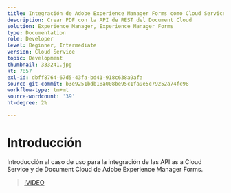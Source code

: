 ```yaml
---
title: Integración de Adobe Experience Manager Forms como Cloud Service con Document Cloud
description: Crear PDF con la API de REST del Document Cloud
solution: Experience Manager, Experience Manager Forms
type: Documentation
role: Developer
level: Beginner, Intermediate
version: Cloud Service
topic: Development
thumbnail: 333241.jpg
kt: 7857
exl-id: dbff8764-67d5-43fa-bd41-918c638a9afa
source-git-commit: b3e9251bdb18a008be95c1fa9e5c79252a74fc98
workflow-type: tm+mt
source-wordcount: '39'
ht-degree: 2%

---
```


# Introducción

Introducción al caso de uso para la integración de las API as a Cloud Service y de Document Cloud de Adobe Experience Manager Forms.

>[!VIDEO](https://video.tv.adobe.com/v/333241?quality=12&learn=on)

